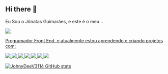 ## Hi there 👋

Eu Sou o Jônatas Guimarães, e este é o meu...

<a href="https://www.linkedin.com/in/j%C3%B4natas-guimar%C3%A3es-da-silva-61746531a/"/><img src="https://img.shields.io/badge/LinkedIn-0077B5?style=for-the-badge&logo=linkedin&logoColor=white"/>

Programador Front End, e atualmente estou aprendendo e criando projetos com:

<img src="https://img.shields.io/badge/HTML5-E34F26?style=for-the-badge&logo=html5&logoColor=white"/>
<img src="https://img.shields.io/badge/CSS3-1572B6?style=for-the-badge&logo=css3&logoColor=white"/>
<img src="https://img.shields.io/badge/JavaScript-323330?style=for-the-badge&logo=javascript&logoColor=F7DF1E"/>
<img src="https://img.shields.io/badge/Node.js-43853D?style=for-the-badge&logo=node.js&logoColor=white"/>
<img src="https://img.shields.io/badge/TypeScript-007ACC?style=for-the-badge&logo=typescript&logoColor=white"/>
<img src="https://img.shields.io/badge/React-20232A?style=for-the-badge&logo=react&logoColor=61DAFB"/>
<img src="https://img.shields.io/badge/Python-14354C?style=for-the-badge&logo=python&logoColor=white"/>

![JohnyDeeV3114 GitHub stats](https://github-readme-stats.vercel.app/api?username=JohnyDeeV3114&theme=shadow_red&show_icons=true)
